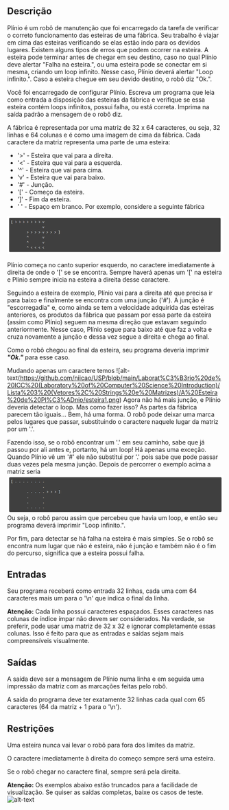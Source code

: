 ## Descrição
Plínio é um robô de manutenção que foi encarregado da tarefa de verificar o correto funcionamento das esteiras de uma fábrica. Seu trabalho é viajar em cima das esteiras verificando se elas estão indo para os devidos lugares. Existem alguns tipos de erros que podem ocorrer na esteira. A esteira pode terminar antes de chegar em seu destino, caso no qual Plínio deve alertar "Falha na esteira.", ou uma esteira pode se conectar em si mesma, criando um loop infinito. Nesse caso, Plínio deverá alertar "Loop infinito.". Caso a esteira chegue em seu devido destino, o robô diz "Ok.".

Você foi encarregado de configurar Plínio. Escreva um programa que leia como entrada a disposição das esteiras da fábrica e verifique se essa esteira contém loops infinitos, possui falha, ou está correta. Imprima na saída padrão a mensagem de o robô diz.

A fábrica é representada por uma matriz de 32 x 64 caracteres, ou seja, 32 linhas e 64 colunas e é como uma imagem de cima da fábrica. Cada caractere da matriz representa uma parte de uma esteira:

* '>' - Esteira que vai para a direita.
* '<' - Esteira que vai para a esquerda.
* '^' - Esteira que vai para cima.
* 'v' - Esteira que vai para baixo.
* '#' - Junção.
* '[' - Começo da esteira.
* ']' - Fim da esteira.
* ' ' - Espaço em branco.
Por exemplo, considere a seguinte fábrica

![alt-text](https://github.com/niicao/USP/blob/main/Laborat%C3%B3rio%20de%20ICC%20(Laboratory%20of%20Computer%20Science%20Introduction)/Lista%203%20(Vetores%2C%20Strings%20e%20Matrizes)/A%20Esteira%20de%20Pl%C3%ADnio/esteira0.png)

Plínio começa no canto superior esquerdo, no caractere imediatamente à direita de onde o '[' se se encontra. Sempre haverá apenas um '[' na esteira e Plínio sempre inicia na esteira a direita desse caractere.

Seguindo a esteira de exemplo, Plínio vai para a direita até que precisa ir para baixo e finalmente se encontra com uma junção ('#'). A junção é "escorregadia" e, como ainda se tem a velocidade adquirida das esteiras anteriores, os produtos da fábrica que passam por essa parte da esteira (assim como Plínio) seguem na mesma direção que estavam seguindo anteriormente. Nesse caso, Plínio segue para baixo até que faz a volta e cruza novamente a junção e dessa vez segue a direita e chega ao final.

Como o robô chegou ao final da esteira, seu programa deveria imprimir *__"Ok."__* para esse caso.

Mudando apenas um caractere temos
![alt-text(https://github.com/niicao/USP/blob/main/Laborat%C3%B3rio%20de%20ICC%20(Laboratory%20of%20Computer%20Science%20Introduction)/Lista%203%20(Vetores%2C%20Strings%20e%20Matrizes)/A%20Esteira%20de%20Pl%C3%ADnio/esteira1.png)
Agora não há mais junção, e Plínio deveria detectar o loop. Mas como fazer isso? As partes da fábrica parecem tão iguais... Bem, há uma forma. O robô pode deixar uma marca pelos lugares que passar, substituindo o caractere naquele lugar da matriz por um '.'.

Fazendo isso, se o robô encontrar um '.' em seu caminho, sabe que já passou por ali antes e, portanto, há um loop! Há apenas uma exceção. Quando Plínio vê um '#' ele não substitui por '.' pois sabe que pode passar duas vezes pela mesma junção. Depois de percorrer o exemplo acima a matriz seria
![alt-text](https://github.com/niicao/USP/blob/main/Laborat%C3%B3rio%20de%20ICC%20(Laboratory%20of%20Computer%20Science%20Introduction)/Lista%203%20(Vetores%2C%20Strings%20e%20Matrizes)/A%20Esteira%20de%20Pl%C3%ADnio/esteira1.png)
Ou seja, o robô parou assim que percebeu que havia um loop, e então seu programa deverá imprimir "Loop infinito.".

Por fim, para detectar se há falha na esteira é mais simples. Se o robô se encontra num lugar que não é esteira, não é junção e também não é o fim do percurso, significa que a esteira possui falha.

## Entradas
Seu programa receberá como entrada 32 linhas, cada uma com 64 caracteres mais um para o '\n' que indica o final da linha.

**Atenção:** Cada linha possui caracteres espaçados. Esses caracteres nas colunas de índice ímpar não devem ser considerados. Na verdade, se preferir, pode usar uma matriz de 32 x 32 e ignorar completamente essas colunas. Isso é feito para que as entradas e saídas sejam mais compreensíveis visualmente.

## Saídas
A saída deve ser a mensagem de Plínio numa linha e em seguida uma impressão da matriz com as marcações feitas pelo robô.

A saída do programa deve ter exatamente 32 linhas cada qual com 65 caracteres (64 da matriz + 1 para o '\n').

## Restrições
Uma esteira nunca vai levar o robô para fora dos limites da matriz.

O caractere imediatamente à direita do começo sempre será uma esteira.

Se o robô chegar no caractere final, sempre será pela direita.

**Atenção:** Os exemplos abaixo estão truncados para a facilidade de visualização. Se quiser as saídas completas, baixe os casos de teste.
![alt-text](![alt-text](https://github.com/niicao/USP/blob/main/Laborat%C3%B3rio%20de%20ICC%20(Laboratory%20of%20Computer%20Science%20Introduction)/Lista%203%20(Vetores%2C%20Strings%20e%20Matrizes)/A%20Esteira%20de%20Pl%C3%ADnio/esteira2.png))
